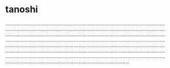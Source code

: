 # tanoshi

....................................................................................................................................................................................................................................................................................................................................................................................................................................................................................................................................................................................................................................................................................................................................................................................................................................................................................................................................................................................................